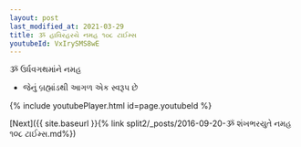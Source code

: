 ```yaml
---
layout: post
last_modified_at: 2021-03-29
title: ૐ હાવિરહરયે નમહ ૧૦૮ ટાઈમ્સ
youtubeId: VxIrySMS8wE
---
```

 
 
 ૐ ઉર્ધવગથમાંને નમહ  
 
 -  જેનું બ્રહ્માંડથી આગળ એક સ્વરૂપ છે 
 
  
 
  
 
 
 
 
 
 


{% include youtubePlayer.html id=page.youtubeId %}
 
[Next]({{ site.baseurl }}{% link  split2/_posts/2016-09-20-ૐ શંખભરયુતે નમહ ૧૦૮ ટાઈમ્સ.md%})
 
